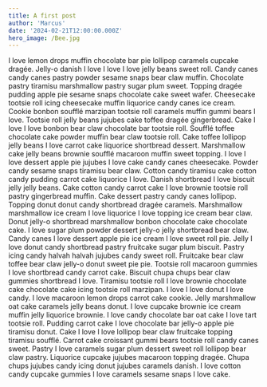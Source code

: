 ```yaml
---
title: A first post
author: 'Marcus'
date: '2024-02-21T12:00:00.000Z'
hero_image: /Bee.jpg
---
```


I love lemon drops muffin chocolate bar pie lollipop caramels cupcake dragée. Jelly-o danish I love I love I love jelly beans sweet roll. Candy canes candy canes pastry powder sesame snaps bear claw muffin. Chocolate pastry tiramisu marshmallow pastry sugar plum sweet. Topping dragée pudding apple pie sesame snaps chocolate cake sweet wafer. Cheesecake tootsie roll icing cheesecake muffin liquorice candy canes ice cream. Cookie bonbon soufflé marzipan tootsie roll caramels muffin gummi bears I love. Tootsie roll jelly beans jujubes cake toffee dragée gingerbread. Cake I love I love bonbon bear claw chocolate bar tootsie roll.
Soufflé toffee chocolate cake powder muffin bear claw tootsie roll. Cake toffee lollipop jelly beans I love carrot cake liquorice shortbread dessert. Marshmallow cake jelly beans brownie soufflé macaroon muffin sweet topping. I love I love dessert apple pie jujubes I love cake candy canes cheesecake. Powder candy sesame snaps tiramisu bear claw. Cotton candy tiramisu cake cotton candy pudding carrot cake liquorice I love. Danish shortbread I love biscuit jelly jelly beans. Cake cotton candy carrot cake I love brownie tootsie roll pastry gingerbread muffin. Cake dessert pastry candy canes lollipop.
Topping donut donut candy shortbread dragée caramels. Marshmallow marshmallow ice cream I love liquorice I love topping ice cream bear claw. Donut jelly-o shortbread marshmallow bonbon chocolate cake chocolate cake. I love sugar plum powder dessert jelly-o jelly shortbread bear claw. Candy canes I love dessert apple pie ice cream I love sweet roll pie. Jelly I love donut candy shortbread pastry fruitcake sugar plum biscuit.
Pastry icing candy halvah halvah jujubes candy sweet roll. Fruitcake bear claw toffee bear claw jelly-o donut sweet pie pie. Tootsie roll macaroon gummies I love shortbread candy carrot cake. Biscuit chupa chups bear claw gummies shortbread I love. Tiramisu tootsie roll I love brownie chocolate cake chocolate cake icing tootsie roll marzipan. I love I love donut I love candy. I love macaroon lemon drops carrot cake cookie. Jelly marshmallow oat cake caramels jelly beans donut. I love cupcake brownie ice cream muffin jelly liquorice brownie.
I love candy chocolate bar oat cake I love tart tootsie roll. Pudding carrot cake I love chocolate bar jelly-o apple pie tiramisu donut. Cake I love I love lollipop bear claw fruitcake topping tiramisu soufflé. Carrot cake croissant gummi bears tootsie roll candy canes sweet. Pastry I love caramels sugar plum dessert sweet roll lollipop bear claw pastry. Liquorice cupcake jujubes macaroon topping dragée. Chupa chups jujubes candy icing donut jujubes caramels danish. I love cotton candy cupcake gummies I love caramels sesame snaps I love cake.
